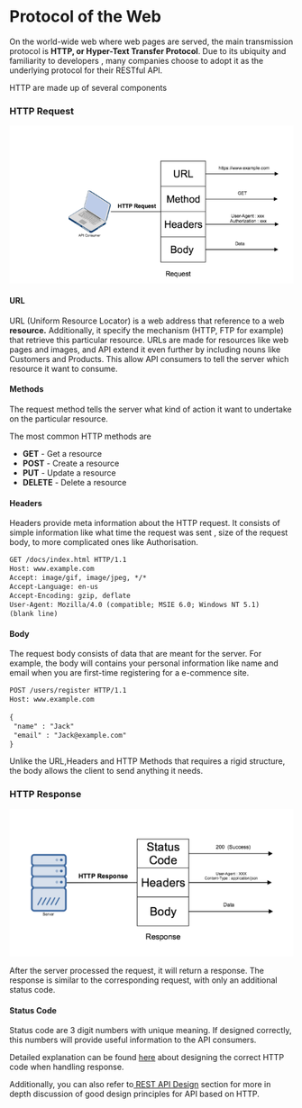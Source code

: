 # Protocol of the Web

On the world-wide web where web pages are served, the main transmission protocol is **HTTP, or Hyper-Text Transfer Protocol**. Due to its ubiquity and familiarity to developers , many companies choose to adopt it as the underlying protocol for their RESTful API.

HTTP are made up of several components

### HTTP Request

![Figure 1 : HTTP Request](../.gitbook/assets/http-request%20%281%29.png)

#### URL

URL \(Uniform Resource Locator\) is a web address that reference to a web **resource.**  Additionally, it specify the mechanism \(HTTP, FTP for example\) that retrieve this particular resource.  URLs are made for resources like web pages and images, and API extend it even further by including nouns like Customers and Products. This allow API consumers to tell the server which resource it want to consume.

#### Methods

The request method tells the server what kind of action it want to undertake on the particular resource.

The most common HTTP methods are

* **GET** - Get a resource
* **POST** - Create a resource
* **PUT** - Update a resource
* **DELETE** - Delete a resource

#### Headers

Headers provide meta information about the HTTP request. It consists of simple information like what time the request was sent , size of the request body, to more complicated ones like Authorisation.

```text
GET /docs/index.html HTTP/1.1
Host: www.example.com
Accept: image/gif, image/jpeg, */*
Accept-Language: en-us
Accept-Encoding: gzip, deflate
User-Agent: Mozilla/4.0 (compatible; MSIE 6.0; Windows NT 5.1)
(blank line)
```

#### Body

The request body consists of data that are meant for the server. For example, the body will contains your personal information like name and email when you are first-time registering for a e-commence site. 

```text
POST /users/register HTTP/1.1
Host: www.example.com

{
 "name" : "Jack"
 "email" : "Jack@example.com"
}
```

Unlike the URL,Headers and HTTP Methods that requires a rigid structure, the body allows the client to send anything it needs.

### HTTP Response

![Figure 2 : HTTP Response](../.gitbook/assets/http-response.png)

After the server processed the request, it will return a response. The response is similar to the corresponding request, with only an additional status code.

#### Status Code

Status code are 3 digit numbers with unique meaning. If designed correctly, this numbers will provide useful information to the API consumers. 

Detailed explanation can be found [here](rest-api-design-principles/http-response-code.md) about designing the correct HTTP code when handling response.

Additionally, you can also refer to[ REST API Design](rest-api-design-principles/) section for more in depth discussion of good design principles for API based on HTTP.

